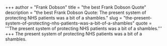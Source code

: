 +++
author = "Frank Dobson"
title = "the best Frank Dobson Quote"
description = "the best Frank Dobson Quote: The present system of protecting NHS patients was a bit of a shambles."
slug = "the-present-system-of-protecting-nhs-patients-was-a-bit-of-a-shambles"
quote = '''The present system of protecting NHS patients was a bit of a shambles.'''
+++
The present system of protecting NHS patients was a bit of a shambles.
